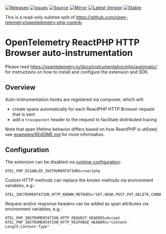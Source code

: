 [![Releases](https://img.shields.io/badge/releases-purple)](https://github.com/opentelemetry-php/contrib-auto-reactphp/releases)
[![Issues](https://img.shields.io/badge/issues-pink)](https://github.com/open-telemetry/opentelemetry-php/issues)
[![Source](https://img.shields.io/badge/source-contrib-green)](https://github.com/open-telemetry/opentelemetry-php-contrib/tree/main/src/Instrumentation/ReactPHP)
[![Mirror](https://img.shields.io/badge/mirror-opentelemetry--php--contrib-blue)](https://github.com/opentelemetry-php/contrib-auto-reactphp)
[![Latest Version](http://poser.pugx.org/open-telemetry/opentelemetry-auto-reactphp/v/unstable)](https://packagist.org/packages/open-telemetry/opentelemetry-auto-reactphp/)
[![Stable](http://poser.pugx.org/open-telemetry/opentelemetry-auto-reactphp/v/stable)](https://packagist.org/packages/open-telemetry/opentelemetry-auto-reactphp/)

This is a read-only subtree split of https://github.com/open-telemetry/opentelemetry-php-contrib.

# OpenTelemetry ReactPHP HTTP Browser auto-instrumentation

Please read https://opentelemetry.io/docs/instrumentation/php/automatic/ for instructions on how to
install and configure the extension and SDK.

## Overview

Auto-instrumentation hooks are registered via composer, which will:

* create spans automatically for each ReactPHP HTTP Browser request that is sent
* add a `traceparent` header to the request to facilitate distributed tracing

Note that span lifetime behavior differs based on how ReactPHP is utilized; see [examples/README.md](examples/README.md) for more information.

## Configuration

The extension can be disabled via [runtime configuration](https://opentelemetry.io/docs/instrumentation/php/sdk/#configuration):

```shell
OTEL_PHP_DISABLED_INSTRUMENTATIONS=reactphp
```

Custom HTTP methods can replace the known methods via environment variables, e.g.:

```shell
OTEL_INSTRUMENTATION_HTTP_KNOWN_METHODS="GET,HEAD,POST,PUT,DELETE,CONNECT,OPTIONS,TRACE,PATCH,MyCustomMethod"
```

Request and/or response headers can be added as span attributes via environment variables, e.g.:

```shell
OTEL_PHP_INSTRUMENTATION_HTTP_REQUEST_HEADERS=Accept
OTEL_PHP_INSTRUMENTATION_HTTP_RESPONSE_HEADERS="Content-Length,Content-Type"
```
